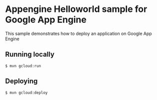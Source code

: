 # Appengine Helloworld sample for Google App Engine
This sample demonstrates how to deploy an application on Google App Engine

## Running locally
    $ mvn gcloud:run

## Deploying
    $ mvn gcloud:deploy
